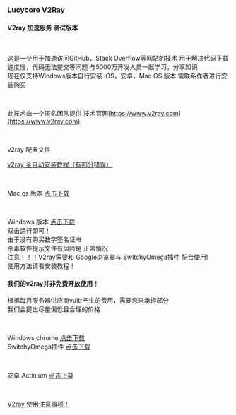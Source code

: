 ### Lucycore V2Ray

#### V2ray 加速服务 测试版本

<br>

这是一个用于加速访问GitHub，Stack Overflow等网站的技术
用于解决代码下载速度慢，代码无法提交等问题
与5000万开发人员一起学习，分享知识
<br>
现在仅支持Windows版本自行安装
iOS，安卓，Mac OS 版本 需联系作者进行安装购买

<br>

此技术由一个匿名团队提供
技术官网[https://www.v2ray.com](https://www.v2ray.com)

<br>

v2ray 配置文件
<br>

[v2ray 全自动安装教程（有部分错误）](Course_2.md)

<br>

Mac os 版本 [点击下载](http://60.205.221.103/v2ray/v2rayMacX.zip)

<br>

Windows 版本 [点击下载](http://60.205.221.103/v2ray/v2rayWinX.zip)
<br>
双击运行即可！
<br>
由于没有购买数字签名证书
<br>
杀毒软件提示文件有风险是 正常情况
<br>
注意！！！V2ray需要和 Google浏览器与 SwitchyOmega插件 配合使用!
<br>
使用方法请看安装教程！

#### 我们的v2ray并非免费开放使用！

根据每月服务器供应商vultr产生的费用，需要您来承担部分
<br>
我们会提出尽量偏低且合理的价格

<br>

Windows chrome [点击下载](http://60.205.221.103/v2ray/ChromeStandalone_66.0.3359.139_Setup.exe)
<br>
SwitchyOmega插件 [点击下载](http://60.205.221.103/v2ray/SwitchyOmega_Chromium.crx)

<br>

安卓 Actinium [点击下载](http://60.205.221.103/v2ray/Actinium.apk)

<br>

[V2ray 使用注意事项！](Prompt.md)

<br>

